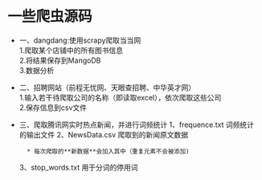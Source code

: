 # 一些爬虫源码

  - 一、dangdang:使用scrapy爬取当当网    
      1.爬取某个店铺中的所有图书信息    
      2.将结果保存到MangoDB    
      3.数据分析    

  - 二、招聘网站（前程无忧网、天眼查招聘、中华英才网）    
      1.输入若干待爬取公司的名称（即读取excel），依次爬取这些公司    
      2.保存信息到csv文件

  - 三、爬取腾讯网实时热点新闻，并进行词频统计
      1、frequence.txt 词频统计的输出文件
      2、NewsData.csv 爬取到的新闻原文数据  
      
          * 每次爬取的**新数据**会加入其中（重复元素不会被添加)    
      3、stop_words.txt  用于分词的停用词
